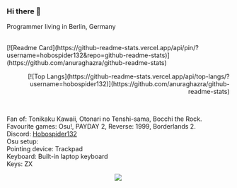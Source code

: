 ### Hi there 👋

Programmer living in Berlin, Germany<br>
&nbsp;
<p align="left">[![Readme Card](https://github-readme-stats.vercel.app/api/pin/?username=hobospider132&repo=github-readme-stats)](https://github.com/anuraghazra/github-readme-stats)</p>
<p align="right">[![Top Langs](https://github-readme-stats.vercel.app/api/top-langs/?username=hobospider132)](https://github.com/anuraghazra/github-readme-stats)</p>
&nbsp;

Fan of: Tonikaku Kawaii, Otonari no Tenshi-sama, Bocchi the Rock. <br>
Favourite games: Osu!, PAYDAY 2, Reverse: 1999, Borderlands 2. <br>
Discord: <a href="https://www.discord.com/users/649892152398315540">Hobospider132</a> <br>
Osu setup: <br>
Pointing device: Trackpad <br>
Keyboard: Built-in laptop keyboard <br>
Keys: ZX
<p align="center"><a href="https://osu.ppy.sh/users/Hobospider132"><img src="https://osu-sig.vercel.app/card?user=Hobospider132&mode=std&lang=en&round_avatar=true&animation=true&hue=200&skills=true"></a></p>
